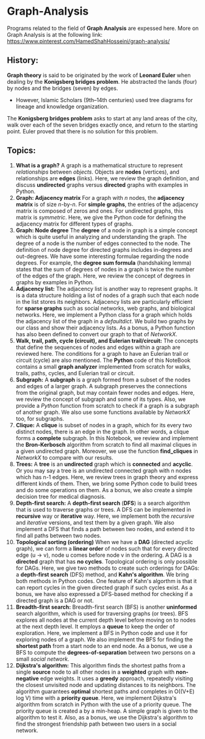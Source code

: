 # Graph-Analysis 
Programs related to the field of **Graph Analysis** are expessed here. More on Graph Analysis is at the following link:
https://www.pinterest.com/HamedShahHosseini/graph-analysis/
## History:
**Graph theory** is said to be originated by the work of **Leonard Euler** when dealing by the **Konigsberg bridges problem**. He abstracted the lands (four) by nodes and the bridges (seven) by edges. 
 - However, Islamic Scholars (9th–14th centuries) used tree diagrams for lineage and knowledge organization.

The **Konigsberg bridges problem** asks to start at any land areas of the city, walk over each of the seven bridges exactly once, and return to the starting point. Euler proved that there is no solution for this problem.  
## Topics:
1) **What is a graph?** A graph is a mathematical structure to represent *relationships* between *objects*. Objects are **nodes** (vertices), and relationships are **edges** (links). 
Here, we review the graph definition, and discuss **undirected** graphs versus **directed** graphs with examples in Python.
2) **Graph: Adjacency matrix** For a graph with *n* nodes, the **adjacency matrix** is of size *n*-by-*n*. For **simple graphs**, the entries of the adjacency matrix is composed of zeros and ones. For undirected graphs, this matrix is *symmetric*.
Here, we give the Python code for defining the adjacency matrix for different types of graphs.
3) **Graph: Node degree** The **degree** of a node in graph is a simple concept which is quite useful in analyzing and understanding the graph. The degree of a node is the number of edges connected to the node. The definition of node degree for directed graphs includes in-degrees and out-degrees. 
We have some interesting formulae regarding the node degrees. For example, the **degree sum formula** (handshaking lemma) states that the sum of degrees of nodes in a graph is twice the number of the edges of the graph. 
Here, we review the concept of degrees in graphs by examples in Python.
4) **Adjacency list:** The adjacency list is another way to represent graphs. It is a data structure holding a list of nodes of a graph such that each node in the list stores its neighbors. Adjacency lists are particularly efficient for **sparse graphs** such as social networks, web graphs, and biological networks.
Here, we implement a Python class for a graph which holds the adjacency list of the graph in a *defaultdict*. We build two graphs by our class and show their adjacency lists. As a bonus, a Python function has also been defined to convert our graph to that of *NetworkX*. 
5) **Walk, trail, path, cycle (circuit), and Eulerian trail/circuit:** The concepts that define the sequences of nodes and edges within a graph are reviewed here. The conditions for a graph to have an Eulerian trail or circuit (cycle) are also mentioned.
The **Python** code of this NoteBook contains a small **graph analyzer** implemented from scratch for walks, trails, paths, cycles, and Eulerian trail or circuit.
6) **Subgraph:** A **subgraph** is a graph formed from a subset of the nodes and edges of a larger graph. A subgraph preserves the connections from the original graph, but may contain fewer nodes and edges. 
Here, we review the concept of subgraph and some of its types. Also, we provide a *Python* function from scratch to check if a graph is a subgraph of another graph. We also use some functions available by *NetworkX* too, for subgraphs. 
7) **Clique:** A **clique** is subset of nodes in a graph, which for its every two distinct nodes, there is an edge in the graph. In other words, a clique forms a **complete** subgraph.
In this Notebook, we review and implement the **Bron-Kerbosch** algorithm from scratch to find all maximal cliques in a given undirected graph. Moreover, we use the function **find_cliques** in *NetworkX* to compare with our results.
8) **Trees:** A **tree** is an **undirected** graph which is **connected** and **acyclic**. Or you may say a tree is an undirected connected graph with n nodes which has n-1 edges. 
Here, we review trees in graph theory and express different kinds of them. Then, we bring some Python code to build trees and do some operations on them. As a bonus, we also create a simple decision tree for medical diagnosis.
9) **Depth-first search:** A **depth-first search** (**DFS**) is a search algorithm that is used to traverse graphs or trees. A DFS can be implemented in **recursive** way or **iterative** way. 
Here, we implement both the *recursive* and *iterative* versions, and test them by a given graph. We also implement a DFS that finds a path between two nodes, and extend it to find all paths between two nodes.
10) **Topological sorting (ordering)** When we have a **DAG** (directed acyclic graph), we can form a **linear order** of nodes such that for every directed edge (u → v), node u comes before node v in the ordering. A DAG is a **directed** graph that has **no cycles**. Topological ordering is only possible for DAGs.
Here, we give two methods to create such orderings for DAGs: a **depth-first search** (DFS) method, and **Kahn's algorithm**. We bring both methods in Python codes. One feature of Kahn's algorthm is that it can report cycles in the given directed graph if such cycles exist.
As a bonus, we have also expressed a DFS-based method for checking if a directed graph is a DAG or not.
11) **Breadth-first search:** Breadth-first search (BFS) is another **uninformed** search algorithm, which is used for traversing graphs (or trees). BFS explores all nodes at the current depth level before moving on to nodes at the next depth level. It employs a **queue** to keep the order of exploration.
Here, we implement a BFS in Python code and use it for exploring nodes of a graph. We also implement the BFS for finding the **shortest path** from a start node to an end node. As a bonus, we use a BFS to compute the **degrees-of-separation** between two persons on a small *social network*.
12) **Dijkstra's algorithm:** This algorithm finds the shortest paths from a single **source** node to all other nodes in a **weighted** graph with **non-negative** edge weights. It uses a **greedy** approach, repeatedly visiting the closest unvisited node and updating distances to its neighbors. The algorithm guarantees **optimal** shortest paths and completes in O((V+E) log V) time with a **priority queue**.
Here, we implement Dijkstra's algorithm from scratch in Python with the use of a priority queue. The priority queue is created a by a min-heap. A simple graph is given to the algorithm to test it. Also, as a bonus, we use the Dijkstra's algorithm to find the strongest friendship path between two users in a social network.